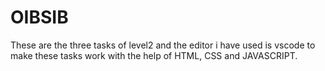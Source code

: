 # OIBSIB
These are the three tasks of level2 and the editor i have used is vscode to make these tasks work with the help of HTML, CSS and JAVASCRIPT.
